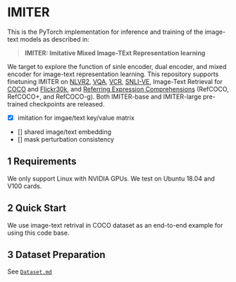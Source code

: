 # IMITER

This is the PyTorch implementation for inference and training of the image-text models as described in: 
> **IMITER: Imitative Mixed Image-TExt Representation learning**

We target to explore the function of sinle encoder, dual encoder, and mixed encoder for image-text representation learning. 
This repository supports finetuning IMITER on
[NLVR2](http://lil.nlp.cornell.edu/nlvr/), [VQA](https://visualqa.org/), [VCR](https://visualcommonsense.com/),
[SNLI-VE](https://github.com/necla-ml/SNLI-VE), 
Image-Text Retrieval for [COCO](https://cocodataset.org/#home) and
[Flickr30k](http://shannon.cs.illinois.edu/DenotationGraph/), and
[Referring Expression Comprehensions](https://github.com/lichengunc/refer) (RefCOCO, RefCOCO+, and RefCOCO-g).
Both IMITER-base and IMITER-large pre-trained checkpoints are released.


- [x] imitation for imgae/text key/value matrix 
- [] shared image/text embedding 
- [] mask perturbation consistency 



## 1 Requirements 

We only support Linux with NVIDIA GPUs. We test on Ubuntu 18.04 and V100 cards. 


## 2 Quick Start 

We use image-text retrival in COCO dataset as an end-to-end example for using this code base.


## 3 Dataset Preparation 
See [`Dataset.md`](dataset/README.md)



